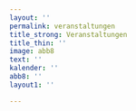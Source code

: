 ```yaml
---
layout: ''
permalink: veranstaltungen
title_strong: Veranstaltungen
title_thin: ''
image: abb8
text: ''
kalender: ''
abb8: ''
layout1: ''

---
```

